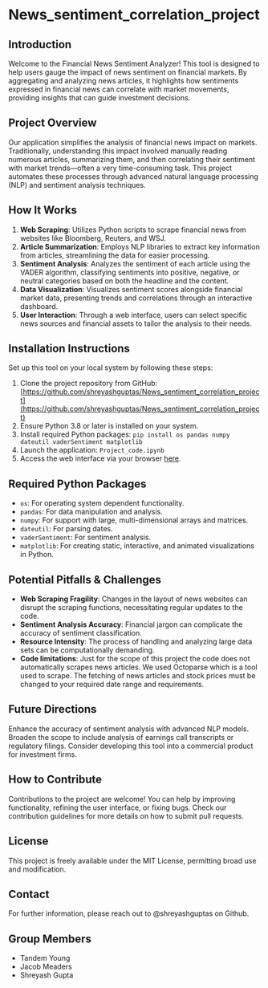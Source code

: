 # News_sentiment_correlation_project

## Introduction

Welcome to the Financial News Sentiment Analyzer! This tool is designed to help users gauge the impact of news sentiment on financial markets. By aggregating and analyzing news articles, it highlights how sentiments expressed in financial news can correlate with market movements, providing insights that can guide investment decisions.

## Project Overview

Our application simplifies the analysis of financial news impact on markets. Traditionally, understanding this impact involved manually reading numerous articles, summarizing them, and then correlating their sentiment with market trends—often a very time-consuming task. This project automates these processes through advanced natural language processing (NLP) and sentiment analysis techniques.

## How It Works

1. **Web Scraping**: Utilizes Python scripts to scrape financial news from websites like Bloomberg, Reuters, and WSJ.
2. **Article Summarization**: Employs NLP libraries to extract key information from articles, streamlining the data for easier processing.
3. **Sentiment Analysis**: Analyzes the sentiment of each article using the VADER algorithm, classifying sentiments into positive, negative, or neutral categories based on both the headline and the content.
4. **Data Visualization**: Visualizes sentiment scores alongside financial market data, presenting trends and correlations through an interactive dashboard.
5. **User Interaction**: Through a web interface, users can select specific news sources and financial assets to tailor the analysis to their needs.

## Installation Instructions

Set up this tool on your local system by following these steps:

1. Clone the project repository from GitHub: [https://github.com/shreyashguptas/News_sentiment_correlation_project](https://github.com/shreyashguptas/News_sentiment_correlation_project)
2. Ensure Python 3.8 or later is installed on your system.
3. Install required Python packages: `pip install os pandas numpy dateutil vaderSentiment matplotlib`
4. Launch the application: `Project_code.ipynb`
5. Access the web interface via your browser [here](https://shreyashg.com/News%20Sentiment%20Project%20code/dashboard.html).

## Required Python Packages

- `os`: For operating system dependent functionality.
- `pandas`: For data manipulation and analysis.
- `numpy`: For support with large, multi-dimensional arrays and matrices.
- `dateutil`: For parsing dates.
- `vaderSentiment`: For sentiment analysis.
- `matplotlib`: For creating static, interactive, and animated visualizations in Python.

## Potential Pitfalls & Challenges

- **Web Scraping Fragility**: Changes in the layout of news websites can disrupt the scraping functions, necessitating regular updates to the code.
- **Sentiment Analysis Accuracy**: Financial jargon can complicate the accuracy of sentiment classification.
- **Resource Intensity**: The process of handling and analyzing large data sets can be computationally demanding.
- **Code limitations**: Just for the scope of this project the code does not automatically scrapes news articles. We used Octoparse which is a tool used to scrape. The fetching of news articles and stock prices must be changed to your required date range and requirements.

## Future Directions

Enhance the accuracy of sentiment analysis with advanced NLP models. Broaden the scope to include analysis of earnings call transcripts or regulatory filings. Consider developing this tool into a commercial product for investment firms.

## How to Contribute

Contributions to the project are welcome! You can help by improving functionality, refining the user interface, or fixing bugs. Check our contribution guidelines for more details on how to submit pull requests.

## License

This project is freely available under the MIT License, permitting broad use and modification.

## Contact

For further information, please reach out to @shreyashguptas on Github.

## Group Members

- Tandem Young
- Jacob Meaders
- Shreyash Gupta